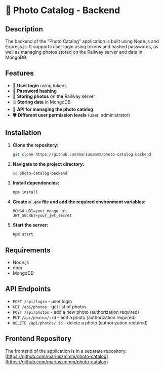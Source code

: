 # 📸 Photo Catalog - Backend

## Description
The backend of the "Photo Catalog" application is built using Node.js and Express.js. It supports user login using tokens and hashed passwords, as well as managing photos stored on the Railway server and data in MongoDB.

## Features
- 🔐 **User login** using tokens
- 🔑 **Password hashing**
- 📁 **Storing photos** on the Railway server
- 🗄️ **Storing data** in MongoDB
- 📡 **API for managing the photo catalog**
- 🛡️ **Different user permission levels** (user, administrator)

## Installation
1. **Clone the repository:**
   ```bash
   git clone https://github.com/mariuszmmm/photo-catalog-backend
   ```
2. **Navigate to the project directory:**
   ```bash
   cd photo-catalog-backend
   ```
3. **Install dependencies:**
   ```bash
   npm install
   ```
4. **Create a `.env` file and add the required environment variables:**
   ```env
   MONGO_URI=your_mongo_uri
   JWT_SECRET=your_jwt_secret
   ```
5. **Start the server:**
   ```bash
   npm start
   ```

## Requirements
- Node.js
- npm
- MongoDB

## API Endpoints
- `POST /api/login` - user login
- `GET /api/photos` - get list of photos
- `POST /api/photos` - add a new photo (authorization required)
- `PUT /api/photos/:id` - edit a photo (authorization required)
- `DELETE /api/photos/:id` - delete a photo (authorization required)

## Frontend Repository
The frontend of the application is in a separate repository: [https://github.com/mariuszmmm/photo-catalog](https://github.com/mariuszmmm/photo-catalog)
